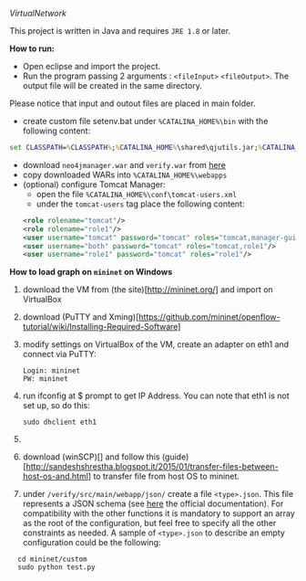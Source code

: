 *VirtualNetwork*

This project is written in Java and requires `JRE 1.8` or later. 


**How to run:**
- Open eclipse and import the project.
- Run the program passing 2 arguments : `<fileInput>` `<fileOutput>`. The output file will be created in the same directory.

Please notice that input and outout files are placed in main folder.

- create custom file setenv.bat under `%CATALINA_HOME%\bin` with the following content:
```bat
set CLASSPATH=%CLASSPATH%;%CATALINA_HOME%\shared\qjutils.jar;%CATALINA_HOME%\shared\mcnet.jar;%CATALINA_HOME%\shared\com.microsoft.z3.jar;.;%CATALINA_HOME%\webapps\verify\WEB-INF\classes\tests
```
- download `neo4jmanager.war` and `verify.war` from [here](https://github.com/netgroup-polito/verigraph/tree/master/service/build/windows)
- copy downloaded WARs into `%CATALINA_HOME%\webapps`
- (optional) configure Tomcat Manager:
  - open the file `%CATALINA_HOME%\conf\tomcat-users.xml`
  - under the `tomcat-users` tag place the following content:
  ```xml
  <role rolename="tomcat"/>
  <role rolename="role1"/>
  <user username="tomcat" password="tomcat" roles="tomcat,manager-gui"/>
  <user username="both" password="tomcat" roles="tomcat,role1"/>
  <user username="role1" password="tomcat" roles="role1"/>
  ```


**How to load graph on `mininet` on Windows**

1. download the VM from (the site)[http://mininet.org/] and import on VirtualBox

2. download (PuTTY and Xming)[https://github.com/mininet/openflow-tutorial/wiki/Installing-Required-Software]

3. modify settings on VirtualBox of the VM, create an adapter on eth1 and connect via PuTTY:

	```
	Login: mininet
	PW: mininet
	```
4. run ifconfig at $ prompt to get IP Address. You can note that eth1 is not set up, so do this:
	```
	sudo dhclient eth1
	
	```

5.


6. download (winSCP)[] and follow this (guide)[http://sandeshshrestha.blogspot.it/2015/01/transfer-files-between-host-os-and.html] to transfer file from host OS to mininet.

7. under `/verify/src/main/webapp/json/` create a file `<type>.json`. This file represents a JSON schema \(see [here](http://json-schema.org/) the official documentation\). For compatibility with the other functions it is mandatory to support an array as the root of the configuration, but feel free to specify all the other constraints as needed. A sample of `<type>.json` to describe an empty configuration could be the following:

  ```
	cd mininet/custom
	sudo python test.py
  ```
